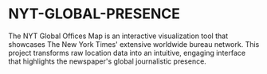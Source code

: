 # NYT-GLOBAL-PRESENCE
The NYT Global Offices Map is an interactive visualization tool that showcases The New York Times' extensive worldwide bureau network. This project transforms raw location data into an intuitive, engaging interface that highlights the newspaper's global journalistic presence.
